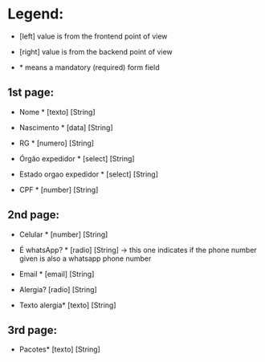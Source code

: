 # Legend:

- [left] value is from the frontend point of view

- [right] value is from the backend point of view

- \* means a mandatory (required) form field

## 1st page:

- Nome * [texto] [String]

- Nascimento * [data] [String]

- RG * [numero] [String]

- Órgão expedidor * [select] [String]

- Estado orgao expedidor * [select] [String]

- CPF * [number] [String]

## 2nd page:

- Celular * [number] [String]

- É whatsApp? * [radio] [String] &rarr; this one indicates if the phone number given is also a whatsapp phone number

- Email * [email] [String]

- Alergia? [radio] [String]

- Texto alergia* [texto] [String]

## 3rd page:

- Pacotes* [texto] [String]